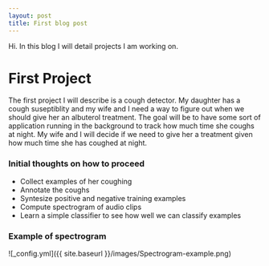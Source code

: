 ```yaml
---
layout: post
title: First blog post
---
```


Hi. In this blog I will detail projects I am working on.

# First Project

The first project I will describe is a cough detector. My daughter has a
cough suseptiblity and my wife and I need a way to figure out when we should
give her an albuterol treatment. The goal will be to have some sort of application
running in the background to track how much time she coughs at night. My wife and
I will decide if we need to give her a treatment given how much time she has coughed at
night.

### Initial thoughts on how to proceed
* Collect examples of her coughing
* Annotate the coughs
* Syntesize positive and negative training examples
* Compute spectrogram of audio clips
* Learn a simple classifier to see how well we can classify examples


### Example of spectrogram
![_config.yml]({{ site.baseurl }}/images/Spectrogram-example.png)
